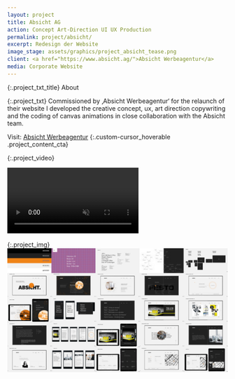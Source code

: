 ```yaml
---
layout: project
title: Absicht AG
action: Concept Art-Direction UI UX Production
permalink: project/absicht/
excerpt: Redesign der Website
image_stage: assets/graphics/project_absicht_tease.png
client: <a href="https://www.absicht.ag/">Absicht Werbeagentur</a>
media: Corporate Website
---
```

{:.project_txt_title}
About

{:.project_txt}
Commissioned by ‚Absicht Werbeagentur‘ for the relaunch of their website
I developed the creative concept, ux, art direction copywriting and the coding of canvas animations in close collaboration with the Absicht team.

Visit: [Absicht Werbeagentur](https://www.absicht.ag/)
{:.custom-cursor_hoverable .project_content_cta}

{:.project_video}
<div >
<video loop muted autoplay >
<source src="{{ site.baseurl }}/assets/videos/absicht.webm" type="video/webm">
<source src="{{ site.baseurl }}/assets/videos/absicht.mp4" type="video/mp4">
<source src="{{ site.baseurl }}/assets/videos/absicht.ogg" type="video/ogg">
</video>
</div>

{:.project_img}
![Impressions](/assets/graphics/project_absicht_overview.jpg)